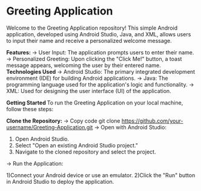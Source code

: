 <h1> Greeting Application </h1>
Welcome to the Greeting Application repository! This simple Android application, developed using Android Studio, Java, and XML, allows users to input their name and receive a personalized welcome message.

<b> Features: </b>
-> User Input: The application prompts users to enter their name.
-> Personalized Greeting: Upon clicking the "Click Me!" button, a toast message appears, welcoming the user by their entered name.
<b> Technologies Used </b>
-> Android Studio: The primary integrated development environment (IDE) for building Android applications.
-> Java: The programming language used for the application's logic and functionality.
-> XML: Used for designing the user interface (UI) of the application.

<b>Getting Started </b>
To run the Greeting Application on your local machine, follow these steps:

<b> Clone the Repository: </b>
-> Copy code
 git clone https://github.com/your-username/Greeting-Application.git
-> Open with Android Studio:

1) Open Android Studio.
2) Select "Open an existing Android Studio project."
3) Navigate to the cloned repository and select the project.

-> Run the Application:

1)Connect your Android device or use an emulator.
2)Click the "Run" button in Android Studio to deploy the application.
  
